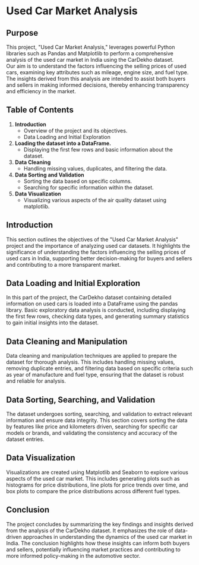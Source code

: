 # Used Car Market Analysis
## Purpose
This project, "Used Car Market Analysis," leverages powerful Python libraries such as Pandas and Matplotlib to perform a comprehensive analysis of the used car market in India using the CarDekho dataset. 
<br/>Our aim is to understand the factors influencing the selling prices of used cars, examining key attributes such as mileage, engine size, and fuel type. The insights derived from this analysis are intended to assist both buyers and sellers in making informed decisions, thereby enhancing transparency and efficiency in the market.
## Table of Contents
1. **Introduction**
   - Overview of the project and its objectives.
   - Data Loading and Initial Exploration
2. **Loading the dataset into a DataFrame.**
   - Displaying the first few rows and basic information about the dataset.
3. **Data Cleaning**
   - Handling missing values, duplicates, and filtering the data.
4. **Data Sorting and Validation**
   - Sorting the data based on specific columns.
   - Searching for specific information within the dataset.
5. **Data Visualization**
   - Visualizing various aspects of the air quality dataset using matplotlib.

## Introduction
This section outlines the objectives of the "Used Car Market Analysis" project and the importance of analyzing used car datasets. It highlights the significance of understanding the factors influencing the selling prices of used cars in India, supporting better decision-making for buyers and sellers and contributing to a more transparent market.

## Data Loading and Initial Exploration
In this part of the project, the CarDekho dataset containing detailed information on used cars is loaded into a DataFrame using the pandas library. Basic exploratory data analysis is conducted, including displaying the first few rows, checking data types, and generating summary statistics to gain initial insights into the dataset.

## Data Cleaning and Manipulation
Data cleaning and manipulation techniques are applied to prepare the dataset for thorough analysis. This includes handling missing values, removing duplicate entries, and filtering data based on specific criteria such as year of manufacture and fuel type, ensuring that the dataset is robust and reliable for analysis.

## Data Sorting, Searching, and Validation
The dataset undergoes sorting, searching, and validation to extract relevant information and ensure data integrity. This section covers sorting the data by features like price and kilometers driven, searching for specific car models or brands, and validating the consistency and accuracy of the dataset entries.

## Data Visualization
Visualizations are created using Matplotlib and Seaborn to explore various aspects of the used car market. This includes generating plots such as histograms for price distributions, line plots for price trends over time, and box plots to compare the price distributions across different fuel types.

## Conclusion
The project concludes by summarizing the key findings and insights derived from the analysis of the CarDekho dataset. It emphasizes the role of data-driven approaches in understanding the dynamics of the used car market in India. The conclusion highlights how these insights can inform both buyers and sellers, potentially influencing market practices and contributing to more informed policy-making in the automotive sector.
